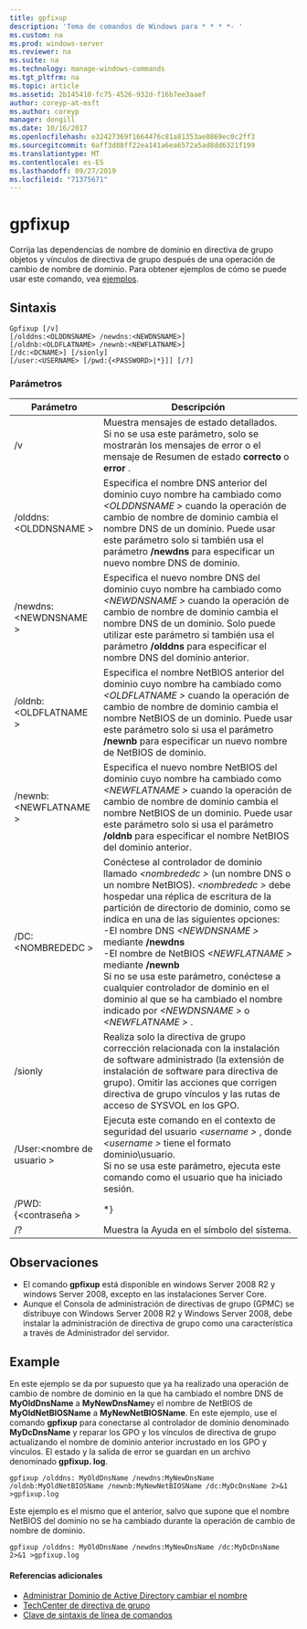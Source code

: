 ```yaml
---
title: gpfixup
description: 'Tema de comandos de Windows para * * * *- '
ms.custom: na
ms.prod: windows-server
ms.reviewer: na
ms.suite: na
ms.technology: manage-windows-commands
ms.tgt_pltfrm: na
ms.topic: article
ms.assetid: 2b145410-fc75-4526-932d-f16b7ee3aaef
author: coreyp-at-msft
ms.author: coreyp
manager: dongill
ms.date: 10/16/2017
ms.openlocfilehash: e32427369f1664476c81a81353ae8869ec0c2ff3
ms.sourcegitcommit: 6aff3d88ff22ea141a6ea6572a5ad8dd6321f199
ms.translationtype: MT
ms.contentlocale: es-ES
ms.lasthandoff: 09/27/2019
ms.locfileid: "71375671"
---
```

# <a name="gpfixup"></a>gpfixup



Corrija las dependencias de nombre de dominio en directiva de grupo objetos y vínculos de directiva de grupo después de una operación de cambio de nombre de dominio. Para obtener ejemplos de cómo se puede usar este comando, vea [ejemplos](#BKMK_Examples).

## <a name="syntax"></a>Sintaxis

```
Gpfixup [/v] 
[/olddns:<OLDDNSNAME> /newdns:<NEWDNSNAME>] 
[/oldnb:<OLDFLATNAME> /newnb:<NEWFLATNAME>] 
[/dc:<DCNAME>] [/sionly] 
[/user:<USERNAME> [/pwd:{<PASSWORD>|*}]] [/?]
```

### <a name="parameters"></a>Parámetros

|       Parámetro       |                                                                                                                                                                                                                               Descripción                                                                                                                                                                                                                               |
|-----------------------|-------------------------------------------------------------------------------------------------------------------------------------------------------------------------------------------------------------------------------------------------------------------------------------------------------------------------------------------------------------------------------------------------------------------------------------------------------------------------|
|          /v           |                                                                                                                                                      Muestra mensajes de estado detallados.</br>Si no se usa este parámetro, solo se mostrarán los mensajes de error o el mensaje de Resumen de estado **correcto** o **error** .                                                                                                                                                       |
| /olddns:\<OLDDNSNAME > |                                                                                                           Especifica el nombre DNS anterior del dominio cuyo nombre ha cambiado como *\<OLDDNSNAME >* cuando la operación de cambio de nombre de dominio cambia el nombre DNS de un dominio. Puede usar este parámetro solo si también usa el parámetro **/newdns** para especificar un nuevo nombre DNS de dominio.                                                                                                            |
| /newdns:\<NEWDNSNAME > |                                                                                                          Especifica el nuevo nombre DNS del dominio cuyo nombre ha cambiado como *\<NEWDNSNAME >* cuando la operación de cambio de nombre de dominio cambia el nombre DNS de un dominio. Solo puede utilizar este parámetro si también usa el parámetro **/olddns** para especificar el nombre DNS del dominio anterior.                                                                                                           |
| /oldnb:\<OLDFLATNAME > |                                                                                                        Especifica el nombre NetBIOS anterior del dominio cuyo nombre ha cambiado como *\<OLDFLATNAME >* cuando la operación de cambio de nombre de dominio cambia el nombre NetBIOS de un dominio. Puede usar este parámetro solo si usa el parámetro **/newnb** para especificar un nuevo nombre de NetBIOS de dominio.                                                                                                        |
| /newnb:\<NEWFLATNAME > |                                                                                                       Especifica el nuevo nombre NetBIOS del dominio cuyo nombre ha cambiado como *\<NEWFLATNAME >* cuando la operación de cambio de nombre de dominio cambia el nombre NetBIOS de un dominio. Puede usar este parámetro solo si usa el parámetro **/oldnb** para especificar el nombre NetBIOS del dominio anterior.                                                                                                       |
|     /DC:\<NOMBREDEDC >     | Conéctese al controlador de dominio llamado *\<nombrededc >* (un nombre DNS o un nombre NetBIOS). *\<nombrededc >* debe hospedar una réplica de escritura de la partición de directorio de dominio, como se indica en una de las siguientes opciones:</br>-El nombre DNS *\<NEWDNSNAME >* mediante **/newdns**</br>-El nombre de NetBIOS *\<NEWFLATNAME >* mediante **/newnb**</br>Si no se usa este parámetro, conéctese a cualquier controlador de dominio en el dominio al que se ha cambiado el nombre indicado por *\<NEWDNSNAME >* o *\<NEWFLATNAME >* . |
|        /sionly        |                                                                                                                           Realiza solo la directiva de grupo corrección relacionada con la instalación de software administrado (la extensión de instalación de software para directiva de grupo). Omitir las acciones que corrigen directiva de grupo vínculos y las rutas de acceso de SYSVOL en los GPO.                                                                                                                           |
|   /User:\<nombre de usuario >   |                                                                                                                                   Ejecuta este comando en el contexto de seguridad del usuario *\<username >* , donde *\<username >* tiene el formato dominio\usuario.</br>Si no se usa este parámetro, ejecuta este comando como el usuario que ha iniciado sesión.                                                                                                                                    |
|   /PWD: {\<contraseña >   |                                                                                                                                                                                                                                   \*}                                                                                                                                                                                                                                   |
|          /?           |                                                                                                                                                                                                                  Muestra la Ayuda en el símbolo del sistema.                                                                                                                                                                                                                   |

## <a name="remarks"></a>Observaciones

-   El comando **gpfixup** está disponible en windows Server 2008 R2 y windows Server 2008, excepto en las instalaciones Server Core.
-   Aunque el Consola de administración de directivas de grupo (GPMC) se distribuye con Windows Server 2008 R2 y Windows Server 2008, debe instalar la administración de directiva de grupo como una característica a través de Administrador del servidor.

## <a name="BKMK_Examples"></a>Example

En este ejemplo se da por supuesto que ya ha realizado una operación de cambio de nombre de dominio en la que ha cambiado el nombre DNS de **MyOldDnsName** a **MyNewDnsName**y el nombre de NetBIOS de **MyOldNetBIOSName** a **MyNewNetBIOSName**. En este ejemplo, use el comando **gpfixup** para conectarse al controlador de dominio denominado **MyDcDnsName** y reparar los GPO y los vínculos de directiva de grupo actualizando el nombre de dominio anterior incrustado en los GPO y vínculos. El estado y la salida de error se guardan en un archivo denominado **gpfixup. log**.
```
gpfixup /olddns: MyOldDnsName /newdns:MyNewDnsName /oldnb:MyOldNetBIOSName /newnb:MyNewNetBIOSName /dc:MyDcDnsName 2>&1 >gpfixup.log
```
Este ejemplo es el mismo que el anterior, salvo que supone que el nombre NetBIOS del dominio no se ha cambiado durante la operación de cambio de nombre de dominio.
```
gpfixup /olddns: MyOldDnsName /newdns:MyNewDnsName /dc:MyDcDnsName 2>&1 >gpfixup.log
```

#### <a name="additional-references"></a>Referencias adicionales

-   [Administrar Dominio de Active Directory cambiar el nombre](https://go.microsoft.com/fwlink/?LinkId=198385)
-   [TechCenter de directiva de grupo](https://go.microsoft.com/fwlink/?LinkID=145531)
-   [Clave de sintaxis de línea de comandos](command-line-syntax-key.md)